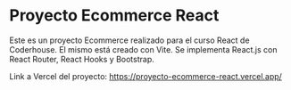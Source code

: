# Proyecto Ecommerce React
Este es un proyecto Ecommerce realizado para el curso React de Coderhouse.
El mismo está creado con Vite.
Se implementa React.js con React Router, React Hooks y Bootstrap.

Link a Vercel del proyecto: 
https://proyecto-ecommerce-react.vercel.app/
